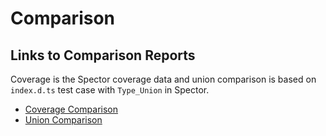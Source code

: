 # Comparison

## Links to Comparison Reports

Coverage is the Spector coverage data and union comparison is based on `index.d.ts` test case with `Type_Union` in Spector.

- [Coverage Comparison](CoverageComparison.md)
- [Union Comparison](UnionComparision.md)
